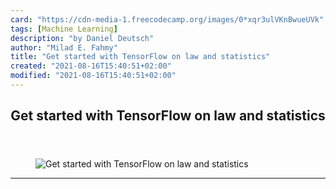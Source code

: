 ```yaml
---
card: "https://cdn-media-1.freecodecamp.org/images/0*xqr3ulVKnBwueUVk"
tags: [Machine Learning]
description: "by Daniel Deutsch"
author: "Milad E. Fahmy"
title: "Get started with TensorFlow on law and statistics"
created: "2021-08-16T15:40:51+02:00"
modified: "2021-08-16T15:40:51+02:00"
---
```

<div class="site-wrapper">
<main id="site-main" class="site-main outer">
<div class="inner">
<article class="post-full post tag-machine-learning tag-tensorflow tag-python tag-statistics tag-law ">
<header class="post-full-header">
<h1 class="post-full-title">Get started with TensorFlow on law and statistics</h1>
</header>
<figure class="post-full-image">
<picture>
<source media="(max-width: 700px)" sizes="1px" srcset="data:image/gif;base64,R0lGODlhAQABAIAAAAAAAP///yH5BAEAAAAALAAAAAABAAEAAAIBRAA7 1w">
<source media="(min-width: 701px)" sizes="(max-width: 800px) 400px,
(max-width: 1170px) 700px,
1400px" srcset="https://cdn-media-1.freecodecamp.org/images/0*xqr3ulVKnBwueUVk 300w,
https://cdn-media-1.freecodecamp.org/images/0*xqr3ulVKnBwueUVk 600w,
https://cdn-media-1.freecodecamp.org/images/0*xqr3ulVKnBwueUVk 1000w,
https://cdn-media-1.freecodecamp.org/images/0*xqr3ulVKnBwueUVk 2000w">
<img onerror="this.style.display='none'" src="https://cdn-media-1.freecodecamp.org/images/0*xqr3ulVKnBwueUVk" alt="Get started with TensorFlow on law and statistics">
</picture>
</figure>
<section class="post-full-content">
<div class="post-content medium-migrated-article">
</div>
<hr>
</section>
</article>
</div>
</main>
</div>
<!-- Google Tag Manager (noscript) -->
<!-- End Google Tag Manager (noscript) -->
